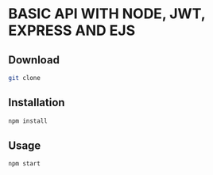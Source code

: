 # BASIC API WITH NODE, JWT, EXPRESS AND EJS

## Download

```bash
git clone
```

## Installation

```bash
npm install
```

## Usage

```bash
npm start
```

